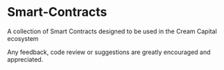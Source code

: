 # Smart-Contracts

A collection of Smart Contracts designed to be used in the Cream Capital ecosystem

Any feedback, code review or suggestions are greatly encouraged and appreciated. 
